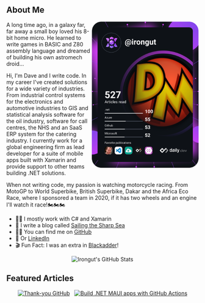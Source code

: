## About Me

<a href="https://app.daily.dev/irongut"><img src="https://github.com/irongut/irongut/blob/master/devcard.svg" width="280" align="right" alt="Dave Murray's Dev Card"/></a>

A long time ago, in a galaxy far, far away a small boy loved his 8-bit home micro. He learned to write games in BASIC and Z80 assembly language and dreamed of building his own astromech droid...

Hi, I'm Dave and I write code. In my career I've created solutions for a wide variety of industries. From industrial control systems for the electronics and automotive industries to GIS and statistical analysis software for the oil industry, software for call centres, the NHS and an SaaS ERP system for the catering industry. I currently work for a global engineering firm as lead developer for a suite of mobile apps built with Xamarin and provide support to other teams building .NET solutions.

When not writing code, my passion is watching motorcycle racing. From MotoGP to World Superbike, British Superbike, Dakar and the Africa Eco Race, where I sponsored a team in 2020, if it has two wheels and an engine I'll watch it race!🏍🏍🏍

* 👨‍🔧 I mostly work with C# and Xamarin
* 📃 I write a blog called [Sailing the Sharp Sea](https://blog.taranissoftware.com/)
* 👨‍💻 You can find me on [GitHub](https://github.com/irongut)
* 👋 Or [LinkedIn](https://www.linkedin.com/in/dave-murray-glasgow/)
* 🎬 Fun Fact: I was an extra in [Blackadder](https://www.imdb.com/title/tt0212579/)!

<div align="center">
  
![Irongut's GitHub Stats](https://github-readme-stats.vercel.app/api?username=irongut&count_private=true&show_icons=true&hide=contribs&title_color=dec303&text_color=eceff4&icon_color=bf3016&bg_color=90,2e3440,000000)
  
</div>

## Featured Articles
<div align="center">

[![Thank-you GitHub](https://hashnode-blog-cards.souravdey777.vercel.app/api/getHashnodeBlog?url=https://blog.taranissoftware.com/thank-you-github&large=true&theme=dark)](https://blog.taranissoftware.com/thank-you-github)
&nbsp; 
[![Build .NET MAUI apps with GitHub Actions](https://hashnode-blog-cards.souravdey777.vercel.app/api/getHashnodeBlog?url=https://blog.taranissoftware.com/build-net-maui-apps-with-github-actions&large=true&theme=dark)](https://blog.taranissoftware.com/build-net-maui-apps-with-github-actions)

</div>
